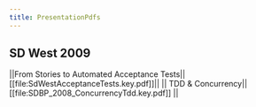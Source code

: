 ```yaml
---
title: PresentationPdfs
---
```

## SD West 2009

||From Stories to Automated Acceptance Tests||[[file:SdWestAcceptanceTests.key.pdf]]||
|| TDD & Concurrency||[[file:SDBP_2008_ConcurrencyTdd.key.pdf]] ||
 